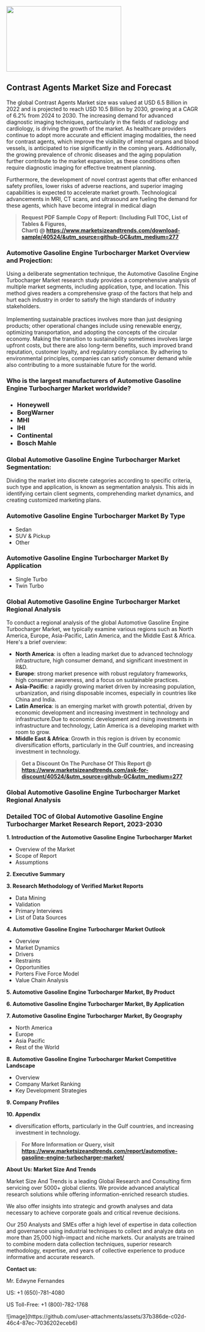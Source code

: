 <p><img class="alignnone size-medium wp-image-20088" src="https://ffe5etoiles.com/wp-content/uploads/2024/12/MST1-300x171.png" alt="" width="300" height="171" /></p><h2>Contrast Agents Market Size and Forecast</h2><p>The global Contrast Agents Market size was valued at USD 6.5 Billion in 2022 and is projected to reach USD 10.5 Billion by 2030, growing at a CAGR of 6.2% from 2024 to 2030. The increasing demand for advanced diagnostic imaging techniques, particularly in the fields of radiology and cardiology, is driving the growth of the market. As healthcare providers continue to adopt more accurate and efficient imaging modalities, the need for contrast agents, which improve the visibility of internal organs and blood vessels, is anticipated to rise significantly in the coming years. Additionally, the growing prevalence of chronic diseases and the aging population further contribute to the market expansion, as these conditions often require diagnostic imaging for effective treatment planning.</p><p>Furthermore, the development of novel contrast agents that offer enhanced safety profiles, lower risks of adverse reactions, and superior imaging capabilities is expected to accelerate market growth. Technological advancements in MRI, CT scans, and ultrasound are fueling the demand for these agents, which have become integral in medical diagn</p><blockquote id="" class=""><strong>Request PDF Sample Copy of Report: (Including Full TOC, List of Tables &amp; Figures, Chart)&nbsp;@&nbsp;<strong><a href="https://www.marketsizeandtrends.com/download-sample/40524/&utm_source=github-GC&utm_medium=277" target="_blank">https://www.marketsizeandtrends.com/download-sample/40524/&utm_source=github-GC&utm_medium=277</a></strong></strong></blockquote><h3 id="" class="">Automotive Gasoline Engine Turbocharger Market&nbsp;Overview and Projection:</h3><p id="" class="">Using a deliberate segmentation technique, the Automotive Gasoline Engine Turbocharger Market research study provides a comprehensive analysis of multiple market segments, including application, type, and location. This method gives readers a comprehensive grasp of the factors that help and hurt each industry in order to satisfy the high standards of industry stakeholders. <br /> <br />Implementing sustainable practices involves more than just designing products; other operational changes include using renewable energy, optimizing transportation, and adopting the concepts of the circular economy. Making the transition to sustainability sometimes involves large upfront costs, but there are also long-term benefits, such improved brand reputation, customer loyalty, and regulatory compliance. By adhering to environmental principles, companies can satisfy consumer demand while also contributing to a more sustainable future for the world.</p><h3 id="" class="">Who is the largest manufacturers of&nbsp;Automotive Gasoline Engine Turbocharger Market worldwide?</h3><h3 class=""><p><ul><li>Honeywell </li><li> BorgWarner </li><li> MHI </li><li> IHI </li><li> Continental </li><li> Bosch Mahle</li></ul></p></h3><h3 id="" class="">Global&nbsp;Automotive Gasoline Engine Turbocharger Market Segmentation:</h3><p id="" class="">Dividing the market into discrete categories according to specific criteria, such type and application, is known as segmentation analysis. This aids in identifying certain client segments, comprehending market dynamics, and creating customized marketing plans.</p><h3 id="" class="">Automotive Gasoline Engine Turbocharger Market&nbsp;By Type</h3><p><p><ul><li>Sedan </li><li> SUV & Pickup </li><li> Other</p></li></ul></p></p><h3 id="" class="">Automotive Gasoline Engine Turbocharger Market&nbsp;By Application</h3><p class=""><p><ul><li>Single Turbo </li><li> Twin Turbo</li></ul></p></p><h3 id="" class="">Global Automotive Gasoline Engine Turbocharger Market Regional Analysis</h3><p id="" class="">To conduct a regional analysis of the global Automotive Gasoline Engine Turbocharger Market, we typically examine various regions such as North America, Europe, Asia-Pacific, Latin America, and the Middle East &amp; Africa. Here's a brief overview:</p><ul><li><strong>North America</strong>: is often a leading market due to advanced technology infrastructure, high consumer demand, and significant investment in R&amp;D.</li><li><strong>Europe</strong>: strong market presence with robust regulatory frameworks, high consumer awareness, and a focus on sustainable practices.</li><li><strong>Asia-Pacific</strong>: a rapidly growing market driven by increasing population, urbanization, and rising disposable incomes, especially in countries like China and India.</li><li><strong>Latin America</strong>: is an emerging market with growth potential, driven by economic development and increasing investment in technology and infrastructure.Due to economic development and rising investments in infrastructure and technology, Latin America is a developing market with room to grow.</li><li><strong>Middle East &amp; Africa</strong>: Growth in this region is driven by economic diversification efforts, particularly in the Gulf countries, and increasing investment in technology.</li></ul><blockquote id="" class=""><strong>Get a Discount On The Purchase Of This Report @ <strong><a href="https://www.marketsizeandtrends.com/ask-for-discount/40524/&utm_source=github-GC&utm_medium=277" target="_blank">https://www.marketsizeandtrends.com/ask-for-discount/40524/&utm_source=github-GC&utm_medium=277</a></strong></strong></blockquote><h3 id="" class="">Global Automotive Gasoline Engine Turbocharger Market Regional Analysis</h3><h3 id="" class="">Detailed TOC of Global Automotive Gasoline Engine Turbocharger Market Research Report, 2023-2030</h3><p id="" class=""><strong>1. Introduction of the Automotive Gasoline Engine Turbocharger Market</strong></p><ul><li>Overview of the Market</li><li>Scope of Report</li><li>Assumptions</li></ul><p id="" class=""><strong>2. Executive Summary</strong></p><p id="" class=""><strong>3. Research Methodology of Verified Market Reports</strong></p><ul><li>Data Mining</li><li>Validation</li><li>Primary Interviews</li><li>List of Data Sources</li></ul><p id="" class=""><strong>4. Automotive Gasoline Engine Turbocharger Market Outlook</strong></p><ul><li>Overview</li><li>Market Dynamics</li><li>Drivers</li><li>Restraints</li><li>Opportunities</li><li>Porters Five Force Model</li><li>Value Chain Analysis</li></ul><p id="" class=""><strong>5. Automotive Gasoline Engine Turbocharger Market, By Product</strong></p><p id="" class=""><strong>6. Automotive Gasoline Engine Turbocharger Market, By Application</strong></p><p id="" class=""><strong>7. Automotive Gasoline Engine Turbocharger Market, By Geography</strong></p><ul><li>North America</li><li>Europe</li><li>Asia Pacific</li><li>Rest of the World</li></ul><p id="" class=""><strong>8. Automotive Gasoline Engine Turbocharger Market Competitive Landscape</strong></p><ul><li>Overview</li><li>Company Market Ranking</li><li>Key Development Strategies</li></ul><p id="" class=""><strong>9. Company Profiles</strong></p><p id="" class=""><strong>10. Appendix</strong></p><ul><li>diversification efforts, particularly in the Gulf countries, and increasing investment in technology.</li></ul><blockquote id="" class=""><strong>For More Information or Query, visit <strong><strong><a href="https://www.marketsizeandtrends.com/report/automotive-gasoline-engine-turbocharger-market/" target="_blank">https://www.marketsizeandtrends.com/report/automotive-gasoline-engine-turbocharger-market/</a></strong></strong></strong></blockquote><p id="" class=""><strong>About Us: Market Size And Trends</strong></p><p id="" class="">Market Size And Trends is a leading Global Research and Consulting firm servicing over 5000+ global clients. We provide advanced analytical research solutions while offering information-enriched research studies.</p><p id="" class="">We also offer insights into strategic and growth analyses and data necessary to achieve corporate goals and critical revenue decisions.</p><p id="" class="">Our 250 Analysts and SMEs offer a high level of expertise in data collection and governance using industrial techniques to collect and analyze data on more than 25,000 high-impact and niche markets. Our analysts are trained to combine modern data collection techniques, superior research methodology, expertise, and years of collective experience to produce informative and accurate research.</p><p id="" class=""><strong>Contact us:</strong></p><p id="" class="">Mr. Edwyne Fernandes</p><p id="" class="">US: +1 (650)-781-4080</p><p id="" class="">US Toll-Free: +1 (800)-782-1768</p>
![image](https://github.com/user-attachments/assets/37b386de-c02d-46c4-87ec-7036202eceb6)
